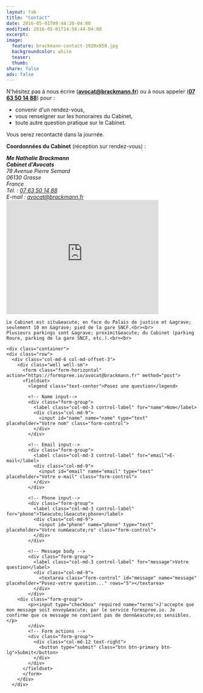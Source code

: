 ```yaml
---
layout: tab
title: "Contact"
date: 2016-05-01T09:44:20-04:00
modified: 2016-05-01T14:56:44-04:00
excerpt:
image:
  feature: brackmann-contact-1920x850.jpg
  backgroundcolor: white
  teaser: 
  thumb:
share: false
ads: false
---
```


N'h&eacute;sitez pas &agrave; nous &eacute;crire (**<a href="mailto:avocat@brackmann.fr">avocat@brackmann.fr</a>**) ou &agrave; nous appeler (**<a href="tel:+33763501488">07 63 50 14 88</a>**) pour :

- convenir d'un rendez-vous,
- vous renseigner sur les honoraires du Cabinet,
- toute autre question pratique sur le Cabinet.

Vous serez recontact&eacute; dans la journ&eacute;e.

**Coordonn&eacute;es du Cabinet** (r&eacute;ception sur rendez-vous) :
<div class="tile">
      	<div>
    		<address>
          <strong>Me Nathalie Brackmann</strong><br>
          <strong>Cabinet d'Avocats</strong><br>
    			78 Avenue Pierre Semard<br>
    			06130 Grasse<br>
    			France<br>
			    T&eacute;l. : <a href="tel:+33763501488">07 63 50 14 88</a><br>
                            E-mail : <a href="mailto:avocat@brackmann.fr">avocat@brackmann.fr</a>
    		</address>
		<iframe src="https://www.google.com/maps/embed?pb=!1m14!1m8!1m3!1d23092.798032394214!2d6.929862!3d43.656495!3m2!1i1024!2i768!4f13.1!3m3!1m2!1s0x0%3A0xa85eedccf5fedc34!2sNathalie+BRACKMANN+Avocat!5e0!3m2!1sen!2sfr!4v1466261217255" width="400" height="300" frameborder="0" style="border:0" allowfullscreen></iframe>
    	</div>
	
	Le Cabinet est situ&eacute; en face du Palais de justice et &agrave; seulement 10 mn &agrave; pied de la gare SNCF.<br><br>
	Plusieurs parkings sont &agrave; proximit&eacute; du Cabinet (parking Roure, parking de la gare SNCF, etc.).<br><br>
	
	<div class="container">
	<div class="row">
      <div class="col-md-6 col-md-offset-3">
        <div class="well well-sm">
          <form class="form-horizontal" action="https://formspree.io/avocat@brackmann.fr" method="post">
          <fieldset>
            <legend class="text-center">Posez une question</legend>

            <!-- Name input-->
            <div class="form-group">
              <label class="col-md-3 control-label" for="name">Nom</label>
              <div class="col-md-9">
                <input id="name" name="name" type="text" placeholder="Votre nom" class="form-control">
              </div>
            </div>

            <!-- Email input-->
            <div class="form-group">
              <label class="col-md-3 control-label" for="email">E-mail</label>
              <div class="col-md-9">
                <input id="email" name="email" type="text" placeholder="Votre e-mail" class="form-control">
              </div>
            </div>

            <!-- Phone input-->
            <div class="form-group">
              <label class="col-md-3 control-label" for="phone">T&eacute;l&eacute;phone</label>
              <div class="col-md-9">
                <input id="phone" name="phone" type="text" placeholder="Votre num&eacute;ro" class="form-control">
              </div>
            </div>

            <!-- Message body -->
            <div class="form-group">
              <label class="col-md-3 control-label" for="message">Votre question</label>
              <div class="col-md-9">
                <textarea class="form-control" id="message" name="message" placeholder="Posez-votre question..." rows="5"></textarea>
              </div>
            </div>
	    <div class="form-group">
            <p><input type="checkbox" required name="terms">J'accepte que mon message soit envoy&eacute; par le service formspree.io. Je confirme que ce message ne contient pas de donn&eacute;es sensibles.</p>
            </div>
            <!-- Form actions -->
            <div class="form-group">
              <div class="col-md-12 text-right">
                <button type="submit" class="btn btn-primary btn-lg">Submit</button>
              </div>
            </div>
          </fieldset>
          </form>
        </div>
      </div>
  </div>
</div>

	
</div>




